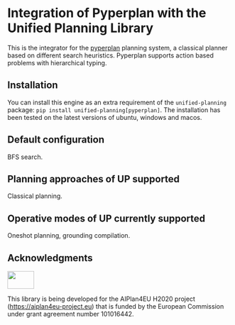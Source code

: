 # Integration of Pyperplan with the Unified Planning Library
This is the integrator for the [pyperplan](https://github.com/aibasel/pyperplan) planning system, a classical planner based on different search heuristics.
Pyperplan supports action based problems with hierarchical typing.

## Installation
You can install this engine as an extra requirement of the `unified-planning` package: `pip install unified-planning[pyperplan]`.
The installation has been tested on the latest versions of ubuntu, windows and macos.

## Default configuration
BFS search.

## Planning approaches of UP supported
Classical planning.

## Operative modes of UP currently supported
Oneshot planning, grounding compilation.

## Acknowledgments
<img src="https://www.aiplan4eu-project.eu/wp-content/uploads/2021/07/euflag.png" width="60" height="40">

This library is being developed for the AIPlan4EU H2020 project (https://aiplan4eu-project.eu) that is funded by the European Commission under grant agreement number 101016442.
